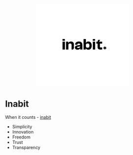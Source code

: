 <img src="/src/assets/inabit-logo.png"
     style="display:block;float:none;margin-left:auto;margin-right:auto;width:60%">
     
# Inabit

When it counts - [inabit](https://inabit.com/)

* Simplicity
* Innovation
* Freedom
* Trust
* Transparency
